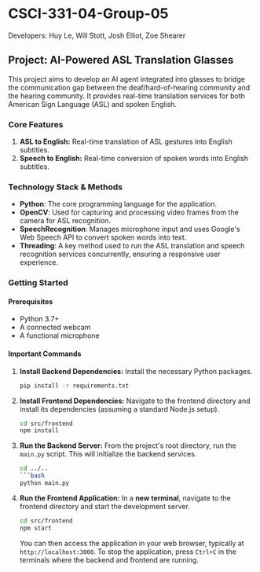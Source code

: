 # CSCI-331-04-Group-05
Developers: Huy Le, Will Stott, Josh Elliot, Zoe Shearer

## Project: AI-Powered ASL Translation Glasses

This project aims to develop an AI agent integrated into glasses to bridge the communication gap between the deaf/hard-of-hearing community and the hearing community. It provides real-time translation services for both American Sign Language (ASL) and spoken English.

### Core Features

1.  **ASL to English:** Real-time translation of ASL gestures into English subtitles.
2.  **Speech to English:** Real-time conversion of spoken words into English subtitles.

### Technology Stack & Methods

*   **Python**: The core programming language for the application.
*   **OpenCV**: Used for capturing and processing video frames from the camera for ASL recognition.
*   **SpeechRecognition**: Manages microphone input and uses Google's Web Speech API to convert spoken words into text.
*   **Threading**: A key method used to run the ASL translation and speech recognition services concurrently, ensuring a responsive user experience.

### Getting Started

#### Prerequisites

*   Python 3.7+
*   A connected webcam
*   A functional microphone

#### Important Commands


1.  **Install Backend Dependencies:**
    Install the necessary Python packages.
    ```bash
    pip install -r requirements.txt
    ```


2.  **Install Frontend Dependencies:**
    Navigate to the frontend directory and install its dependencies (assuming a standard Node.js setup).
    ```bash
    cd src/frontend
    npm install
    ```

3.  **Run the Backend Server:**
    From the project's root directory, run the `main.py` script. This will initialize the backend services.
    ```bash
    cd ../.. 
    ```bash
    python main.py
    ```


4.  **Run the Frontend Application:**
    In a **new terminal**, navigate to the frontend directory and start the development server.
    ```bash
    cd src/frontend
    npm start
    ```
    You can then access the application in your web browser, typically at `http://localhost:3000`. To stop the application, press `Ctrl+C` in the terminals where the backend and frontend are running.
